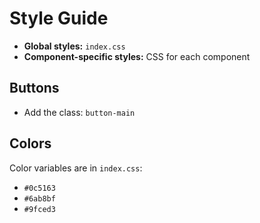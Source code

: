 # Style Guide

- **Global styles:** `index.css`
- **Component-specific styles:** CSS for each component

## Buttons

- Add the class: `button-main`

## Colors

Color variables are in `index.css`:

- `#0c5163`
- `#6ab8bf`
- `#9fced3`

    
